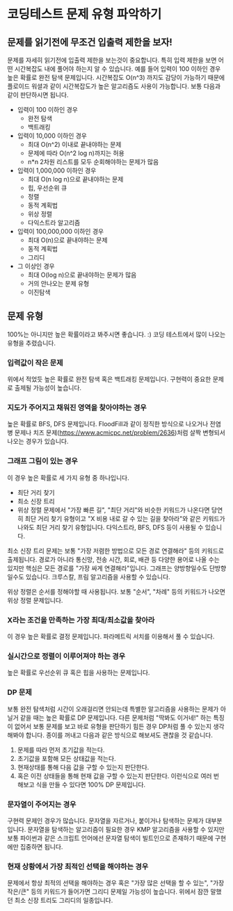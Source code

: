 # 코딩테스트 문제 유형 파악하기

## 문제를 읽기전에 무조건 입출력 제한을 보자!

문제를 자세히 읽기전에 입출력 제한을 보는것이 중요합니다. 특히 입력 제한을 보면 어떤 시간복잡도 내에 풀어야 하는지 알 수 있습니다.
예를 들어 입력이 100 이하인 경우 높은 확률로 완전 탐색 문제입니다. 시간복잡도 O(n^3) 까지도 감당이 가능하기 때문에 플로이드 워셜과 같이 시간복잡도가 높은 알고리즘도 사용이 가능합니다. 보통 다음과 같이 판단하시면 됩니다.

- 입력이 100 이하인 경우
  - 완전 탐색
  - 백트래킹
- 입력이 10,000 이하인 경우
  - 최대 O(n^2) 이내로 끝내야하는 문제
  - 문제에 따라 O(n^2 log n)까지는 허용
  - n\*n 2차원 리스트를 모두 순회해야하는 문제가 많음
- 입력이 1,000,000 이하인 경우
  - 최대 O(n log n)으로 끝내야하는 문제
  - 힙, 우선순위 큐
  - 정렬
  - 동적 계획법
  - 위상 정렬
  - 다익스트라 알고리즘
- 입력이 100,000,000 이하인 경우
  - 최대 O(n)으로 끝내야하는 문제
  - 동적 계획법
  - 그리디
- 그 이상인 경우
  - 최대 O(log n)으로 끝내야하는 문제가 많음
  - 거의 안나오는 문제 유형
  - 이진탐색

## 문제 유형

100%는 아니지만 높은 확률이라고 봐주시면 좋습니다. :)
코딩 테스트에서 많이 나오는 유형을 추렸습니다.

### 입력값이 작은 문제

위에서 적었듯 높은 확률로 완전 탐색 혹은 백트래킹 문제입니다.
구현력이 중요한 문제로 출제될 가능성이 높습니다.

### 지도가 주어지고 채워진 영역을 찾아야하는 경우

높은 확률로 BFS, DFS 문제입니다. FloodFill과 같이 정직한 방식으로 나오거나 전염병 문제나 치즈 문제(https://www.acmicpc.net/problem/2636)처럼 살짝 변형되서 나오는 경우가 있습니다.

### 그래프 그림이 있는 경우

이 경우 높은 확률로 세 가지 유형 중 하나입니다.

- 최단 거리 찾기
- 최소 신장 트리
- 위상 정렬
  문제에서 "가장 빠른 길", "최단 거리"와 비슷한 키워드가 나온다면 당연히 최단 거리 찾기 유형이고 "X 비용 내로 갈 수 있는 길을 찾아라"와 같은 키워드가 나와도 최단 거리 찾기 유형입니다. 다익스트라, BFS, DFS 등이 사용될 수 있습니다.

최소 신장 트리 문제는 보통 "가장 저렴한 방법으로 모든 경로 연결해라" 등의 키워드로 출제됩니다. 경로가 아니라 통신망, 전송 시간, 회로, 배관 등 다양한 용어로 나올 수는 있지만 핵심은 모든 경로를 "가장 싸게 연결해라"입니다. 그래프는 양방향일수도 단방향일수도 있습니다. 크루스칼, 프림 알고리즘을 사용할 수 있습니다.

위상 정렬은 순서를 정해야할 때 사용됩니다. 보통 "순서", "차례" 등의 키워드가 나오면 위상 정렬 문제입니다.

### X라는 조건을 만족하는 가장 최대/최소값을 찾아라

이 경우 높은 확률로 결정 문제입니다. 파라메트릭 서치를 이용해서 풀 수 있습니다.

### 실시간으로 정렬이 이루어져야 하는 경우

높은 확률로 우선순위 큐 혹은 힙을 사용하는 문제입니다.

### DP 문제

보통 완전 탐색처럼 시간이 오래걸리면 안되는데 특별한 알고리즘을 사용하는 문제가 아닐거 같을 때는 높은 확률로 DP 문제입니다. 다른 문제처럼 "딱봐도 이거네!" 하는 특징이 없어서 보통 문제를 보고 바로 유형을 판단하기 힘든 경우 DP처럼 풀 수 있는지 생각해봐야 합니다. 종이를 꺼내고 다음과 같은 방식으로 해보셔도 괜찮을 것 같습니다.

1. 문제를 따라 먼저 초기값을 적는다.
2. 초기값을 포함해 모든 상태값을 적는다.
3. 현재상태를 통해 다음 값을 구할 수 있는지 판단한다.
4. 혹은 이전 상태들을 통해 현재 값을 구할 수 있는지 판단한다. 이런식으로 여러 번 해보고 식을 만들 수 있다면 100% DP 문제입니다.

### 문자열이 주어지는 경우

구현력 문제인 경우가 많습니다. 문자열을 자르거나, 붙이거나 탐색하는 문제가 대부분입니다. 문자열을 탐색하는 알고리즘이 필요한 경우 KMP 알고리즘을 사용할 수 있지만 보통 파이썬과 같은 스크립트 언어에선 문자열 탐색이 빌트인으로 존재하기 때문에 구현에만 집중하면 됩니다.

### 현재 상황에서 가장 최적인 선택을 해야하는 경우

문제에서 항상 최적의 선택을 해야하는 경우 혹은 "가장 많은 선택을 할 수 있는", "가장 작은/큰" 등의 키워드가 들어가면 그리디 문제일 가능성이 높습니다. 위에서 잠깐 말했던 최소 신장 트리도 그리디의 일종입니다.

